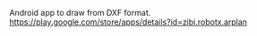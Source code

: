 Android app to draw from DXF format. 
https://play.google.com/store/apps/details?id=zibi.robotx.arplan
